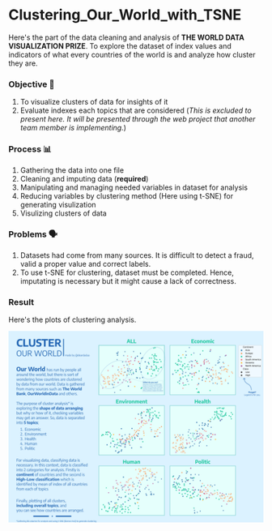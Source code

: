 # Clustering_Our_World_with_TSNE

Here's the part of the data cleaning and analysis of <b>THE WORLD DATA VISUALIZATION PRIZE</b>. To explore the dataset of index values and indicators of what every countries of the world is and analyze how cluster they are.

### Objective 🎯
1. To visualize clusters of data for insights of it
2. Evaluate indexes each topics that are considered (<em>This is excluded to present here. It will be presented through the web project that another team member is implementing.</em>)

### Process 📊
1. Gathering the data into one file
2. Cleaning and imputing data (<b>required</b>)
3. Manipulating and managing needed variables in dataset for analysis
4. Reducing variables by clustering method (Here using t-SNE) for generating visulization
5. Visulizing clusters of data

### Problems 🗣️
1. Datasets had come from many sources. It is difficult to detect a fraud, valid a proper value and correct labels.
2. To use t-SNE for clustering, dataset must be completed. Hence, imputating is necessary but it might cause a lack of correctness.<br>

### Result
Here's the plots of clustering analysis.

<img src="https://github.com/supawichO/Clustering_Our_World_with_TSNE/blob/main/img/cluster_poster.png" alt = "Poster of clustering visualization">
